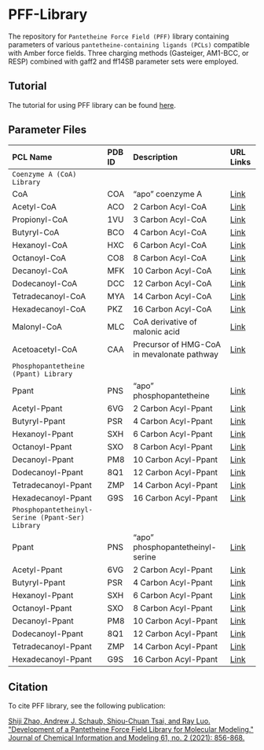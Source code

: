 # PFF-Library
The repository for `Pantetheine Force Field (PFF)` library containing parameters of various `pantetheine-containing ligands (PCLs)` compatible with Amber force fields. Three charging methods (Gasteiger, AM1-BCC, or RESP) combined with gaff2 and ff14SB parameter sets were employed.

## Tutorial
The tutorial for using PFF library can be found [here](https://ambermd.org/tutorials/basic/tutorial20/index.php).

## Parameter Files
| PCL Name                                       | PDB ID   | Description                                | URL Links                                                      |
|:-----------------------------------------------|:---------|:-------------------------------------------|:---------------------------------------------------------------|
| `Coenzyme A (CoA) Library`                                                                                   |
| CoA                                            | COA      | “apo” coenzyme A                           | [Link](https://github.com/ShijiZ/PFF-Library/tree/main/CoA-lib/COA)         |
| Acetyl-CoA                                     | ACO      | 2 Carbon Acyl-CoA                          | [Link](https://github.com/ShijiZ/PFF-Library/tree/main/CoA-lib/ACO)         |
| Propionyl-CoA                                  | 1VU      | 3 Carbon Acyl-CoA                          | [Link](https://github.com/ShijiZ/PFF-Library/tree/main/CoA-lib/1VU)      |
| Butyryl-CoA                                    | BCO      | 4 Carbon Acyl-CoA                          | [Link](https://github.com/ShijiZ/PFF-Library/tree/main/CoA-lib/BCO)        |
| Hexanoyl-CoA                                   | HXC      | 6 Carbon Acyl-CoA                          | [Link](https://github.com/ShijiZ/PFF-Library/tree/main/CoA-lib/HXC)       |
| Octanoyl-CoA                                   | CO8      | 8 Carbon Acyl-CoA                          | [Link](https://github.com/ShijiZ/PFF-Library/tree/main/CoA-lib/CO8)       |
| Decanoyl-CoA                                   | MFK      | 10 Carbon Acyl-CoA                         | [Link](https://github.com/ShijiZ/PFF-Library/tree/main/CoA-lib/MFK)       |
| Dodecanoyl-CoA                                 | DCC      | 12 Carbon Acyl-CoA                         | [Link](https://github.com/ShijiZ/PFF-Library/tree/main/CoA-lib/DCC)     |
| Tetradecanoyl-CoA                              | MYA      | 14 Carbon Acyl-CoA                         | [Link](https://github.com/ShijiZ/PFF-Library/tree/main/CoA-lib/MYA)  |
| Hexadecanoyl-CoA                               | PKZ      | 16 Carbon Acyl-CoA                         | [Link](https://github.com/ShijiZ/PFF-Library/tree/main/CoA-lib/PKZ)   |
| Malonyl-CoA                                    | MLC      | CoA derivative of malonic acid             | [Link](https://github.com/ShijiZ/PFF-Library/tree/main/CoA-lib/MLC)        |
| Acetoacetyl-CoA                                | CAA      | Precursor of HMG-CoA in mevalonate pathway | [Link](https://github.com/ShijiZ/PFF-Library/tree/main/CoA-lib/CAA)    |
| `Phosphopantetheine (Ppant) Library`                                                                         |
| Ppant                                          | PNS      | “apo” phosphopantetheine                   | [Link](http://rayluolab.org/pff-files-for-phosphopantetheine/) |
| Acetyl-Ppant                                   | 6VG      | 2 Carbon Acyl-Ppant                        | [Link](http://rayluolab.org/pff-files-for-acetyl-ppant/)       |
| Butyryl-Ppant                                  | PSR      | 4 Carbon Acyl-Ppant                        | [Link](http://rayluolab.org/pff-files-for-butyryl-ppant/)      |
| Hexanoyl-Ppant                                 | SXH      | 6 Carbon Acyl-Ppant                        | [Link](http://rayluolab.org/pff-files-for-hexanoyl-ppant/)     |
| Octanoyl-Ppant                                 | SXO      | 8 Carbon Acyl-Ppant                        | [Link](http://rayluolab.org/pff-files-for-octanoyl-ppant/)     |
| Decanoyl-Ppant                                 | PM8      | 10 Carbon Acyl-Ppant                       | [Link](http://rayluolab.org/pff-files-for-decanoyl-ppant/)     |
| Dodecanoyl-Ppant                               | 8Q1      | 12 Carbon Acyl-Ppant                       | [Link](http://rayluolab.org/pff-files-for-dodecanoyl-ppant/)   |
| Tetradecanoyl-Ppant                            | ZMP      | 14 Carbon Acyl-Ppant                       | [Link](http://rayluolab.org/pff-files-for-tetradecanoyl-ppant/)|
| Hexadecanoyl-Ppant                             | G9S      | 16 Carbon Acyl-Ppant                       | [Link](http://rayluolab.org/pff-files-for-hexadecanoyl-ppant/) |
| `Phosphopantetheinyl-Serine (Ppant-Ser) Library`                                                             |
| Ppant                                          | PNS      | “apo” phosphopantetheinyl-serine           | [Link](http://rayluolab.org/pff-files-for-phosphopantetheinyl-serine/) |
| Acetyl-Ppant                                   | 6VG      | 2 Carbon Acyl-Ppant                        | [Link](http://rayluolab.org/pff-files-for-acetyl-ppant-ser/)   |
| Butyryl-Ppant                                  | PSR      | 4 Carbon Acyl-Ppant                        | [Link](http://rayluolab.org/pff-files-for-butyryl-ppant-ser/)  |
| Hexanoyl-Ppant                                 | SXH      | 6 Carbon Acyl-Ppant                        | [Link](http://rayluolab.org/pff-files-for-hexanoyl-ppant-ser/) |
| Octanoyl-Ppant                                 | SXO      | 8 Carbon Acyl-Ppant                        | [Link](http://rayluolab.org/pff-files-for-octanoyl-ppant-ser/) |
| Decanoyl-Ppant                                 | PM8      | 10 Carbon Acyl-Ppant                       | [Link](http://rayluolab.org/pff-files-for-decanoyl-ppant-ser/) |
| Dodecanoyl-Ppant                               | 8Q1      | 12 Carbon Acyl-Ppant                       | [Link](http://rayluolab.org/pff-files-for-dodecanoyl-ppant-ser/) |
| Tetradecanoyl-Ppant                            | ZMP      | 14 Carbon Acyl-Ppant                       | [Link](http://rayluolab.org/pff-files-for-tetradecanoyl-ppant-ser/) |
| Hexadecanoyl-Ppant                             | G9S      | 16 Carbon Acyl-Ppant                       | [Link](http://rayluolab.org/pff-files-for-hexadecanoyl-ppant-ser/) |

## Citation
To cite PFF library, see the following publication:

[Shiji Zhao, Andrew J. Schaub, Shiou-Chuan Tsai, and Ray Luo. "Development of a Pantetheine Force Field Library for Molecular Modeling." Journal of Chemical Information and Modeling 61, no. 2 (2021): 856-868.](https://pubs.acs.org/doi/10.1021/acs.jcim.0c01384)
